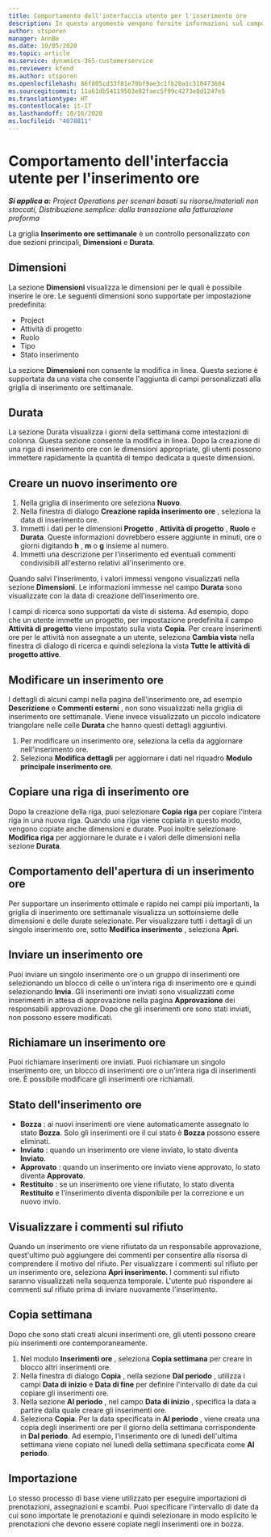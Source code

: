 ```yaml
---
title: Comportamento dell'interfaccia utente per l'inserimento ore
description: In questo argomento vengono fornite informazioni sul comportamento dell'interfaccia utente per l'inserimento ore.
author: stsporen
manager: AnnBe
ms.date: 10/05/2020
ms.topic: article
ms.service: dynamics-365-customerservice
ms.reviewer: kfend
ms.author: stsporen
ms.openlocfilehash: 86f805cd33f81e70bf9ae3c1fb20a1c310473604
ms.sourcegitcommit: 11a61db54119503e82faec5f99c4273e8d1247e5
ms.translationtype: HT
ms.contentlocale: it-IT
ms.lasthandoff: 10/16/2020
ms.locfileid: "4078811"
---
```

# <a name="time-entry-ui-behavior"></a>Comportamento dell'interfaccia utente per l'inserimento ore

_**Si applica a:** Project Operations per scenari basati su risorse/materiali non stoccati, Distribuzione semplice: dalla transazione alla fatturazione proforma_


La griglia **Inserimento ore settimanale** è un controllo personalizzato con due sezioni principali, **Dimensioni** e **Durata**.

## <a name="dimensions"></a>Dimensioni
La sezione **Dimensioni** visualizza le dimensioni per le quali è possibile inserire le ore. Le seguenti dimensioni sono supportate per impostazione predefinita:

  - Project
  - Attività di progetto
  - Ruolo
  - Tipo
  - Stato inserimento

La sezione **Dimensioni** non consente la modifica in linea. Questa sezione è supportata da una vista che consente l'aggiunta di campi personalizzati alla griglia di inserimento ore settimanale.

## <a name="duration"></a>Durata
La sezione Durata visualizza i giorni della settimana come intestazioni di colonna. Questa sezione consente la modifica in linea. Dopo la creazione di una riga di inserimento ore con le dimensioni appropriate, gli utenti possono immettere rapidamente la quantità di tempo dedicata a queste dimensioni.

## <a name="create-a-new-time-entry"></a>Creare un nuovo inserimento ore

1. Nella griglia di inserimento ore seleziona **Nuovo**. 
2. Nella finestra di dialogo **Creazione rapida inserimento ore** , seleziona la data di inserimento ore.
3. Immetti i dati per le dimensioni **Progetto** , **Attività di progetto** , **Ruolo** e **Durata**. Queste informazioni dovrebbero essere aggiunte in minuti, ore o giorni digitando **h** , **m** o **g** insieme al numero. 
4. Immetti una descrizione per l'inserimento ed eventuali commenti condivisibili all'esterno relativi all'inserimento ore. 

Quando salvi l'inserimento, i valori immessi vengono visualizzati nella sezione **Dimensioni**. Le informazioni immesse nel campo **Durata** sono visualizzate con la data di creazione dell'inserimento ore.

I campi di ricerca sono supportati da viste di sistema. Ad esempio, dopo che un utente immette un progetto, per impostazione predefinita il campo **Attività di progetto** viene impostato sulla vista **Copia**. Per creare inserimenti ore per le attività non assegnate a un utente, seleziona **Cambia vista** nella finestra di dialogo di ricerca e quindi seleziona la vista **Tutte le attività di progetto attive**.

## <a name="edit-a-time-entry"></a>Modificare un inserimento ore 
I dettagli di alcuni campi nella pagina dell'inserimento ore, ad esempio **Descrizione** e **Commenti esterni** , non sono visualizzati nella griglia di inserimento ore settimanale. Viene invece visualizzato un piccolo indicatore triangolare nelle celle **Durata** che hanno questi dettagli aggiuntivi. 

1. Per modificare un inserimento ore, seleziona la cella da aggiornare nell'inserimento ore.
2. Seleziona **Modifica dettagli** per aggiornare i dati nel riquadro **Modulo principale inserimento ore**. 

## <a name="copy-a-time-entry-row"></a>Copiare una riga di inserimento ore
Dopo la creazione della riga, puoi selezionare **Copia riga** per copiare l'intera riga in una nuova riga. Quando una riga viene copiata in questo modo, vengono copiate anche dimensioni e durate. Puoi inoltre selezionare **Modifica riga** per aggiornare le durate e i valori delle dimensioni nella sezione **Durata**.

## <a name="open-a-time-entry-behavior"></a>Comportamento dell'apertura di un inserimento ore
Per supportare un inserimento ottimale e rapido nei campi più importanti, la griglia di inserimento ore settimanale visualizza un sottoinsieme delle dimensioni e delle durate selezionate. Per visualizzare tutti i dettagli di un singolo inserimento ore, sotto **Modifica inserimento** , seleziona **Apri**.

## <a name="submit-a-time-entry"></a>Inviare un inserimento ore
Puoi inviare un singolo inserimento ore o un gruppo di inserimenti ore selezionando un blocco di celle o un'intera riga di inserimento ore e quindi selezionando **Invia**. Gli inserimenti ore inviati sono visualizzati come inserimenti in attesa di approvazione nella pagina **Approvazione** dei responsabili approvazione. Dopo che gli inserimenti ore sono stati inviati, non possono essere modificati.

## <a name="recall-a-time-entry"></a>Richiamare un inserimento ore
Puoi richiamare inserimenti ore inviati. Puoi richiamare un singolo inserimento ore, un blocco di inserimenti ore o un'intera riga di inserimenti ore. È possibile modificare gli inserimenti ore richiamati.

## <a name="time-entry-status"></a>Stato dell'inserimento ore

- **Bozza** : ai nuovi inserimenti ore viene automaticamente assegnato lo stato **Bozza**. Solo gli inserimenti ore il cui stato è **Bozza** possono essere eliminati.
- **Inviato** : quando un inserimento ore viene inviato, lo stato diventa **Inviato**. 
- **Approvato** : quando un inserimento ore inviato viene approvato, lo stato diventa **Approvato**. 
- **Restituito** : se un inserimento ore viene rifiutato, lo stato diventa **Restituito** e l'inserimento diventa disponibile per la correzione e un nuovo invio. 

## <a name="view-rejection-comments"></a>Visualizzare i commenti sul rifiuto
Quando un inserimento ore viene rifiutato da un responsabile approvazione, quest'ultimo può aggiungere dei commenti per consentire alla risorsa di comprendere il motivo del rifiuto. Per visualizzare i commenti sul rifiuto per un inserimento ore, seleziona **Apri inserimento**. I commenti sul rifiuto saranno visualizzati nella sequenza temporale. L'utente può rispondere ai commenti sul rifiuto prima di inviare nuovamente l'inserimento.

## <a name="copy-week"></a>Copia settimana
Dopo che sono stati creati alcuni inserimenti ore, gli utenti possono creare più inserimenti ore contemporaneamente.

1. Nel modulo **Inserimenti ore** , seleziona **Copia settimana** per creare in blocco altri inserimenti ore. 
2. Nella finestra di dialogo **Copia** , nella sezione **Dal periodo** , utilizza i campi **Data di inizio** e **Data di fine** per definire l'intervallo di date da cui copiare gli inserimenti ore. 
3. Nella sezione **Al periodo** , nel campo **Data di inizio** , specifica la data a partire dalla quale creare gli inserimenti ore. 
4. Seleziona **Copia**. Per la data specificata in **Al periodo** , viene creata una copia degli inserimenti ore per il giorno della settimana corrispondente in **Dal periodo**. Ad esempio, l'inserimento ore di lunedì dell'ultima settimana viene copiato nel lunedì della settimana specificata come **Al periodo**.

## <a name="import"></a>Importazione
Lo stesso processo di base viene utilizzato per eseguire importazioni di prenotazioni, assegnazioni e scambi. Puoi specificare l'intervallo di date da cui sono importate le prenotazioni e quindi selezionare in modo esplicito le prenotazioni che devono essere copiate negli inserimenti ore in bozza. 
